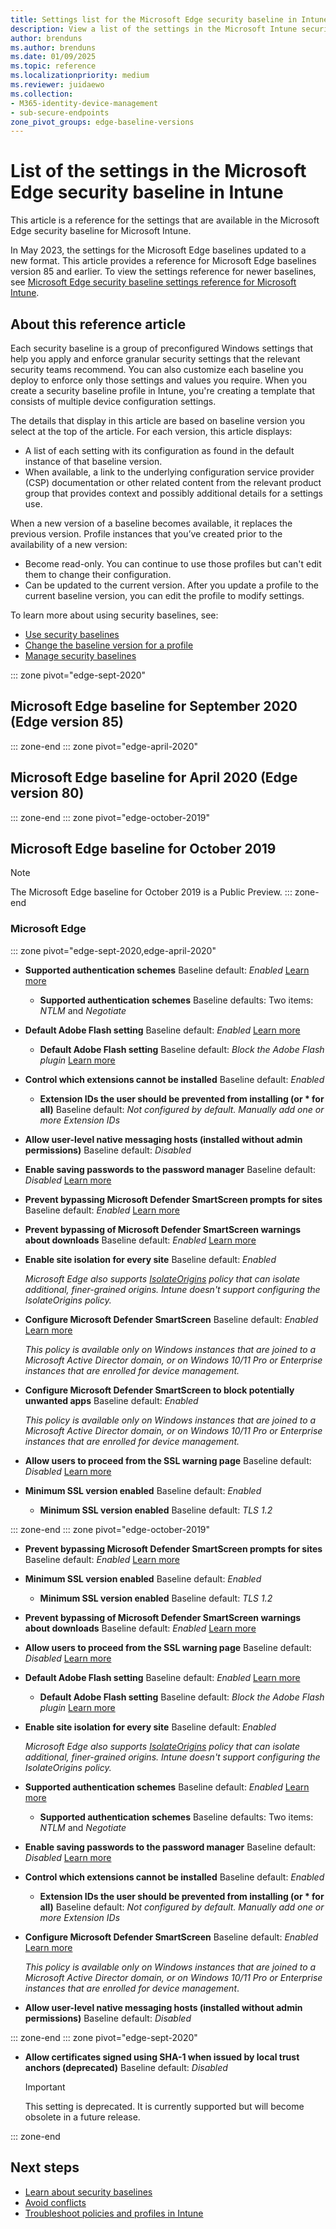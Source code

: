 ```yaml
---
title: Settings list for the Microsoft Edge security baseline in Intune
description: View a list of the settings in the Microsoft Intune security baseline for Microsoft Edge browser. This list includes the default values for settings as found in the default configuration of the baseline.
author: brenduns
ms.author: brenduns
ms.date: 01/09/2025
ms.topic: reference
ms.localizationpriority: medium
ms.reviewer: juidaewo
ms.collection:
- M365-identity-device-management
- sub-secure-endpoints
zone_pivot_groups: edge-baseline-versions
---
```


# List of the settings in the Microsoft Edge security baseline in Intune

This article is a reference for the settings that are available in the Microsoft Edge security baseline for Microsoft Intune.

In May 2023, the settings for the Microsoft Edge baselines updated to a new format. This article provides a reference for Microsoft Edge baselines version 85 and earlier. To view the settings reference for newer baselines, see [Microsoft Edge security baseline settings reference for Microsoft Intune](../protect/security-baseline-v2-edge-settings.md).

## About this reference article

Each security baseline is a group of preconfigured Windows settings that help you apply and enforce granular security settings that the relevant security teams recommend. You can also customize each baseline you deploy to enforce only those settings and values you require. When you create a security baseline profile in Intune, you're creating a template that consists of multiple device configuration settings.

The details that display in this article are based on baseline version you select at the top of the article. For each version, this article displays:

- A list of each setting with its configuration as found in the default instance of that baseline version.
- When available, a link to the underlying configuration service provider (CSP) documentation or other related content from the relevant product group that provides context and possibly additional details for a settings use.

When a new version of a baseline becomes available, it replaces the previous version. Profile instances that you’ve created prior to the availability of a new version:

- Become read-only. You can continue to use those profiles but can't edit them to change their configuration.
- Can be updated to the current version. After you update a profile to the current baseline version, you can edit the profile to modify settings.

To learn more about using security baselines, see:
- [Use security baselines](../protect/security-baselines.md)
- [Change the baseline version for a profile](../protect/security-baselines-configure.md#update-a-baseline-profile-to-the-latest-version)
- [Manage security baselines](../protect/security-baselines-configure.md)



::: zone pivot="edge-sept-2020"
## Microsoft Edge baseline for September 2020 (Edge version 85)

::: zone-end
::: zone pivot="edge-april-2020"
## Microsoft Edge baseline for April 2020 (Edge version 80)
::: zone-end
::: zone pivot="edge-october-2019"
## Microsoft Edge baseline for October 2019

> [!NOTE]
> The Microsoft Edge baseline for October 2019 is a Public Preview.
::: zone-end

### Microsoft Edge

::: zone pivot="edge-sept-2020,edge-april-2020"

- **Supported authentication schemes**
  Baseline default: *Enabled*
  [Learn more](/deployedge/microsoft-edge-policies#authschemes)

  - **Supported authentication schemes**
    Baseline defaults: Two items: *NTLM* and *Negotiate*

- **Default Adobe Flash setting**
  Baseline default: *Enabled*
  [Learn more](/windows/client-management/mdm/policy-csp-browser#browser-allowflash)

  - **Default Adobe Flash setting**
    Baseline default: *Block the Adobe Flash plugin*
    [Learn more](/windows/client-management/mdm/policy-csp-browser#browser-allowflashclicktorun)

- **Control which extensions cannot be installed**
  Baseline default: *Enabled*

  - **Extension IDs the user should be prevented from installing (or * for all)**
    Baseline default: *Not configured by default. Manually add one or more Extension IDs*

- **Allow user-level native messaging hosts (installed without admin permissions)**
  Baseline default: *Disabled*

- **Enable saving passwords to the password manager**
  Baseline default: *Disabled*
  [Learn more](/windows/client-management/mdm/policy-csp-browser#browser-allowpasswordmanager)

- **Prevent bypassing Microsoft Defender SmartScreen prompts for sites**
  Baseline default: *Enabled*
  [Learn more](/windows/client-management/mdm/policy-csp-browser#browser-preventsmartscreenpromptoverride)

- **Prevent bypassing of Microsoft Defender SmartScreen warnings about downloads**
  Baseline default: *Enabled*
  [Learn more](/windows/client-management/mdm/policy-csp-browser#browser-preventsmartscreenpromptoverrideforfiles)

- **Enable site isolation for every site**
  Baseline default: *Enabled*

  *Microsoft Edge also supports [IsolateOrigins](/deployedge/microsoft-edge-policies#isolateorigins) policy that can isolate additional, finer-grained origins.  Intune doesn't support configuring the IsolateOrigins policy.*

- **Configure Microsoft Defender SmartScreen**
  Baseline default: *Enabled*
  [Learn more](/windows/client-management/mdm/policy-csp-browser#browser-allowsmartscreen)

  *This policy is available only on Windows instances that are joined to a Microsoft Active Director domain, or on Windows 10/11 Pro or Enterprise instances that are enrolled for device management.*

- **Configure Microsoft Defender SmartScreen to block potentially unwanted apps**
  Baseline default: *Enabled*

  *This policy is available only on Windows instances that are joined to a Microsoft Active Director domain, or on Windows 10/11 Pro or Enterprise instances that are enrolled for device management.*

- **Allow users to proceed from the SSL warning page**
  Baseline default: *Disabled*
  [Learn more](/windows/client-management/mdm/policy-csp-browser#browser-preventcerterroroverrides)

- **Minimum SSL version enabled**
  Baseline default: *Enabled*

  - **Minimum SSL version enabled**
    Baseline default: *TLS 1.2*

::: zone-end
::: zone pivot="edge-october-2019"

- **Prevent bypassing Microsoft Defender SmartScreen prompts for sites**
  Baseline default: *Enabled*
  [Learn more](/windows/client-management/mdm/policy-csp-browser#browser-preventsmartscreenpromptoverride)

- **Minimum SSL version enabled**
  Baseline default: *Enabled*

  - **Minimum SSL version enabled**
    Baseline default: *TLS 1.2*

- **Prevent bypassing of Microsoft Defender SmartScreen warnings about downloads**
  Baseline default: *Enabled*
  [Learn more](/windows/client-management/mdm/policy-csp-browser#browser-preventsmartscreenpromptoverrideforfiles)

- **Allow users to proceed from the SSL warning page**
  Baseline default: *Disabled*
  [Learn more](/windows/client-management/mdm/policy-csp-browser#browser-preventcerterroroverrides)

- **Default Adobe Flash setting**
  Baseline default: *Enabled*
  [Learn more](/windows/client-management/mdm/policy-csp-browser#browser-allowflash)

  - **Default Adobe Flash setting**
    Baseline default: *Block the Adobe Flash plugin*
    [Learn more](/windows/client-management/mdm/policy-csp-browser#browser-allowflashclicktorun)

- **Enable site isolation for every site**
  Baseline default: *Enabled*

  *Microsoft Edge also supports [IsolateOrigins](/deployedge/microsoft-edge-policies#isolateorigins) policy that can isolate additional, finer-grained origins.  Intune doesn't support configuring the IsolateOrigins policy.*

- **Supported authentication schemes**
  Baseline default: *Enabled*
  [Learn more](/deployedge/microsoft-edge-policies#authschemes)

  - **Supported authentication schemes**
    Baseline defaults: Two items: *NTLM* and *Negotiate*

- **Enable saving passwords to the password manager**
  Baseline default: *Disabled*
  [Learn more](/windows/client-management/mdm/policy-csp-browser#browser-allowpasswordmanager)

- **Control which extensions cannot be installed**
  Baseline default: *Enabled*

  - **Extension IDs the user should be prevented from installing (or * for all)**
    Baseline default: *Not configured by default. Manually add one or more Extension IDs*

- **Configure Microsoft Defender SmartScreen**
  Baseline default: *Enabled*
  [Learn more](/windows/client-management/mdm/policy-csp-browser#browser-allowsmartscreen)

  *This policy is available only on Windows instances that are joined to a Microsoft Active Director domain, or on Windows 10/11 Pro or Enterprise instances that are enrolled for device management*.

- **Allow user-level native messaging hosts (installed without admin permissions)**
  Baseline default: *Disabled*

::: zone-end
::: zone pivot="edge-sept-2020"

- **Allow certificates signed using SHA-1 when issued by local trust anchors (deprecated)**
  Baseline default: *Disabled*

  > [!IMPORTANT]
  > This setting is deprecated. It is currently supported but will become obsolete in a future release.

::: zone-end

## Next steps

- [Learn about security baselines](security-baselines.md)
- [Avoid conflicts](security-baselines.md#avoid-conflicts)
- [Troubleshoot policies and profiles in Intune](/troubleshoot/mem/intune/troubleshoot-policies-in-microsoft-intune)
